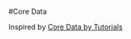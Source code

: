 #Core Data

Inspired by [Core Data by Tutorials](https://www.raywenderlich.com/books/core-data-by-tutorials)
